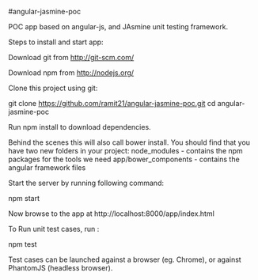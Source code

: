 #angular-jasmine-poc

POC app based on angular-js, and JAsmine unit testing framework.

Steps to install and start app:

Download git from http://git-scm.com/

Download npm from http://nodejs.org/

Clone this project using git:

git clone https://github.com/ramit21/angular-jasmine-poc.git
cd angular-jasmine-poc

Run npm install to download dependencies. 

Behind the scenes this will also call bower install. You should find that you have two new folders in your project:
node_modules - contains the npm packages for the tools we need
app/bower_components - contains the angular framework files

Start the server by running following command:

npm start

Now browse to the app at http://localhost:8000/app/index.html

To Run unit test cases, run :

npm test

Test cases can be launched against a browser (eg. Chrome), or against PhantomJS (headless browser).
